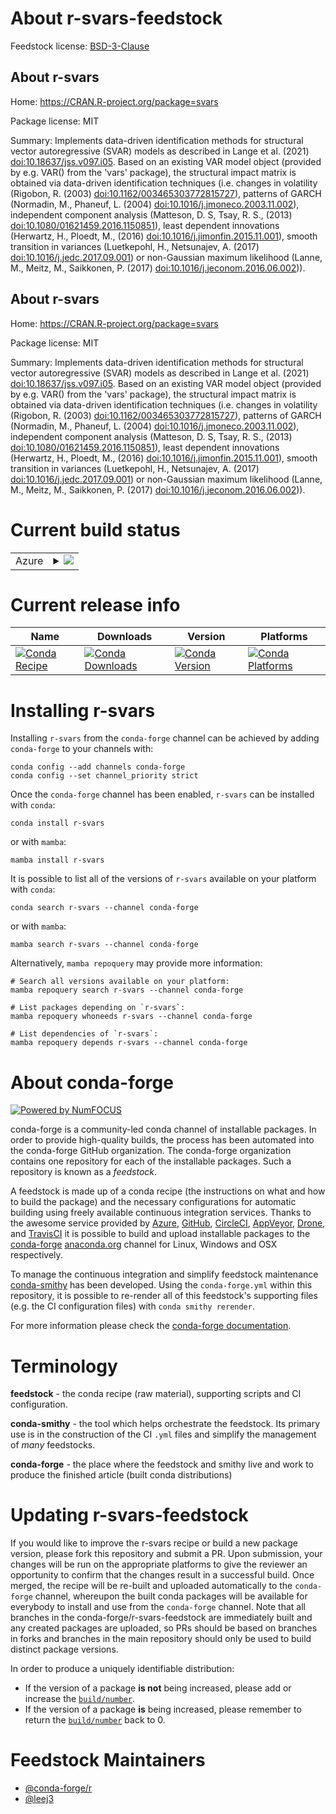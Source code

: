 About r-svars-feedstock
=======================

Feedstock license: [BSD-3-Clause](https://github.com/conda-forge/r-svars-feedstock/blob/main/LICENSE.txt)


About r-svars
-------------

Home: https://CRAN.R-project.org/package=svars

Package license: MIT

Summary: Implements data-driven identification methods for structural vector autoregressive (SVAR) models as described in Lange et al. (2021) <doi:10.18637/jss.v097.i05>. Based on an existing VAR model object (provided by e.g. VAR() from the 'vars' package), the structural impact matrix is obtained via data-driven identification techniques (i.e. changes in volatility (Rigobon, R. (2003) <doi:10.1162/003465303772815727>),  patterns of GARCH (Normadin, M., Phaneuf, L. (2004) <doi:10.1016/j.jmoneco.2003.11.002>), independent component analysis (Matteson, D. S, Tsay, R. S., (2013) <doi:10.1080/01621459.2016.1150851>), least dependent innovations (Herwartz, H., Ploedt, M., (2016) <doi:10.1016/j.jimonfin.2015.11.001>), smooth transition in variances (Luetkepohl, H., Netsunajev, A. (2017) <doi:10.1016/j.jedc.2017.09.001>) or non-Gaussian maximum likelihood (Lanne, M., Meitz, M., Saikkonen, P. (2017) <doi:10.1016/j.jeconom.2016.06.002>)).

About r-svars
-------------

Home: https://CRAN.R-project.org/package=svars

Package license: MIT

Summary: Implements data-driven identification methods for structural vector autoregressive (SVAR) models as described in Lange et al. (2021) <doi:10.18637/jss.v097.i05>. Based on an existing VAR model object (provided by e.g. VAR() from the 'vars' package), the structural impact matrix is obtained via data-driven identification techniques (i.e. changes in volatility (Rigobon, R. (2003) <doi:10.1162/003465303772815727>),  patterns of GARCH (Normadin, M., Phaneuf, L. (2004) <doi:10.1016/j.jmoneco.2003.11.002>), independent component analysis (Matteson, D. S, Tsay, R. S., (2013) <doi:10.1080/01621459.2016.1150851>), least dependent innovations (Herwartz, H., Ploedt, M., (2016) <doi:10.1016/j.jimonfin.2015.11.001>), smooth transition in variances (Luetkepohl, H., Netsunajev, A. (2017) <doi:10.1016/j.jedc.2017.09.001>) or non-Gaussian maximum likelihood (Lanne, M., Meitz, M., Saikkonen, P. (2017) <doi:10.1016/j.jeconom.2016.06.002>)).

Current build status
====================


<table>
    
  <tr>
    <td>Azure</td>
    <td>
      <details>
        <summary>
          <a href="https://dev.azure.com/conda-forge/feedstock-builds/_build/latest?definitionId=17894&branchName=main">
            <img src="https://dev.azure.com/conda-forge/feedstock-builds/_apis/build/status/r-svars-feedstock?branchName=main">
          </a>
        </summary>
        <table>
          <thead><tr><th>Variant</th><th>Status</th></tr></thead>
          <tbody><tr>
              <td>linux_64_r_base4.3</td>
              <td>
                <a href="https://dev.azure.com/conda-forge/feedstock-builds/_build/latest?definitionId=17894&branchName=main">
                  <img src="https://dev.azure.com/conda-forge/feedstock-builds/_apis/build/status/r-svars-feedstock?branchName=main&jobName=linux&configuration=linux%20linux_64_r_base4.3" alt="variant">
                </a>
              </td>
            </tr><tr>
              <td>linux_64_r_base4.4</td>
              <td>
                <a href="https://dev.azure.com/conda-forge/feedstock-builds/_build/latest?definitionId=17894&branchName=main">
                  <img src="https://dev.azure.com/conda-forge/feedstock-builds/_apis/build/status/r-svars-feedstock?branchName=main&jobName=linux&configuration=linux%20linux_64_r_base4.4" alt="variant">
                </a>
              </td>
            </tr><tr>
              <td>osx_64_r_base4.3</td>
              <td>
                <a href="https://dev.azure.com/conda-forge/feedstock-builds/_build/latest?definitionId=17894&branchName=main">
                  <img src="https://dev.azure.com/conda-forge/feedstock-builds/_apis/build/status/r-svars-feedstock?branchName=main&jobName=osx&configuration=osx%20osx_64_r_base4.3" alt="variant">
                </a>
              </td>
            </tr><tr>
              <td>osx_64_r_base4.4</td>
              <td>
                <a href="https://dev.azure.com/conda-forge/feedstock-builds/_build/latest?definitionId=17894&branchName=main">
                  <img src="https://dev.azure.com/conda-forge/feedstock-builds/_apis/build/status/r-svars-feedstock?branchName=main&jobName=osx&configuration=osx%20osx_64_r_base4.4" alt="variant">
                </a>
              </td>
            </tr><tr>
              <td>win_64_r_base4.3</td>
              <td>
                <a href="https://dev.azure.com/conda-forge/feedstock-builds/_build/latest?definitionId=17894&branchName=main">
                  <img src="https://dev.azure.com/conda-forge/feedstock-builds/_apis/build/status/r-svars-feedstock?branchName=main&jobName=win&configuration=win%20win_64_r_base4.3" alt="variant">
                </a>
              </td>
            </tr><tr>
              <td>win_64_r_base4.4</td>
              <td>
                <a href="https://dev.azure.com/conda-forge/feedstock-builds/_build/latest?definitionId=17894&branchName=main">
                  <img src="https://dev.azure.com/conda-forge/feedstock-builds/_apis/build/status/r-svars-feedstock?branchName=main&jobName=win&configuration=win%20win_64_r_base4.4" alt="variant">
                </a>
              </td>
            </tr>
          </tbody>
        </table>
      </details>
    </td>
  </tr>
</table>

Current release info
====================

| Name | Downloads | Version | Platforms |
| --- | --- | --- | --- |
| [![Conda Recipe](https://img.shields.io/badge/recipe-r--svars-green.svg)](https://anaconda.org/conda-forge/r-svars) | [![Conda Downloads](https://img.shields.io/conda/dn/conda-forge/r-svars.svg)](https://anaconda.org/conda-forge/r-svars) | [![Conda Version](https://img.shields.io/conda/vn/conda-forge/r-svars.svg)](https://anaconda.org/conda-forge/r-svars) | [![Conda Platforms](https://img.shields.io/conda/pn/conda-forge/r-svars.svg)](https://anaconda.org/conda-forge/r-svars) |

Installing r-svars
==================

Installing `r-svars` from the `conda-forge` channel can be achieved by adding `conda-forge` to your channels with:

```
conda config --add channels conda-forge
conda config --set channel_priority strict
```

Once the `conda-forge` channel has been enabled, `r-svars` can be installed with `conda`:

```
conda install r-svars
```

or with `mamba`:

```
mamba install r-svars
```

It is possible to list all of the versions of `r-svars` available on your platform with `conda`:

```
conda search r-svars --channel conda-forge
```

or with `mamba`:

```
mamba search r-svars --channel conda-forge
```

Alternatively, `mamba repoquery` may provide more information:

```
# Search all versions available on your platform:
mamba repoquery search r-svars --channel conda-forge

# List packages depending on `r-svars`:
mamba repoquery whoneeds r-svars --channel conda-forge

# List dependencies of `r-svars`:
mamba repoquery depends r-svars --channel conda-forge
```


About conda-forge
=================

[![Powered by
NumFOCUS](https://img.shields.io/badge/powered%20by-NumFOCUS-orange.svg?style=flat&colorA=E1523D&colorB=007D8A)](https://numfocus.org)

conda-forge is a community-led conda channel of installable packages.
In order to provide high-quality builds, the process has been automated into the
conda-forge GitHub organization. The conda-forge organization contains one repository
for each of the installable packages. Such a repository is known as a *feedstock*.

A feedstock is made up of a conda recipe (the instructions on what and how to build
the package) and the necessary configurations for automatic building using freely
available continuous integration services. Thanks to the awesome service provided by
[Azure](https://azure.microsoft.com/en-us/services/devops/), [GitHub](https://github.com/),
[CircleCI](https://circleci.com/), [AppVeyor](https://www.appveyor.com/),
[Drone](https://cloud.drone.io/welcome), and [TravisCI](https://travis-ci.com/)
it is possible to build and upload installable packages to the
[conda-forge](https://anaconda.org/conda-forge) [anaconda.org](https://anaconda.org/)
channel for Linux, Windows and OSX respectively.

To manage the continuous integration and simplify feedstock maintenance
[conda-smithy](https://github.com/conda-forge/conda-smithy) has been developed.
Using the ``conda-forge.yml`` within this repository, it is possible to re-render all of
this feedstock's supporting files (e.g. the CI configuration files) with ``conda smithy rerender``.

For more information please check the [conda-forge documentation](https://conda-forge.org/docs/).

Terminology
===========

**feedstock** - the conda recipe (raw material), supporting scripts and CI configuration.

**conda-smithy** - the tool which helps orchestrate the feedstock.
                   Its primary use is in the construction of the CI ``.yml`` files
                   and simplify the management of *many* feedstocks.

**conda-forge** - the place where the feedstock and smithy live and work to
                  produce the finished article (built conda distributions)


Updating r-svars-feedstock
==========================

If you would like to improve the r-svars recipe or build a new
package version, please fork this repository and submit a PR. Upon submission,
your changes will be run on the appropriate platforms to give the reviewer an
opportunity to confirm that the changes result in a successful build. Once
merged, the recipe will be re-built and uploaded automatically to the
`conda-forge` channel, whereupon the built conda packages will be available for
everybody to install and use from the `conda-forge` channel.
Note that all branches in the conda-forge/r-svars-feedstock are
immediately built and any created packages are uploaded, so PRs should be based
on branches in forks and branches in the main repository should only be used to
build distinct package versions.

In order to produce a uniquely identifiable distribution:
 * If the version of a package **is not** being increased, please add or increase
   the [``build/number``](https://docs.conda.io/projects/conda-build/en/latest/resources/define-metadata.html#build-number-and-string).
 * If the version of a package **is** being increased, please remember to return
   the [``build/number``](https://docs.conda.io/projects/conda-build/en/latest/resources/define-metadata.html#build-number-and-string)
   back to 0.

Feedstock Maintainers
=====================

* [@conda-forge/r](https://github.com/orgs/conda-forge/teams/r/)
* [@leej3](https://github.com/leej3/)

